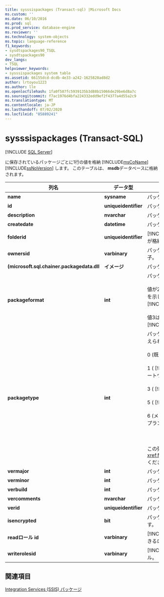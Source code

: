 ```yaml
---
title: sysssispackages (Transact-sql) |Microsoft Docs
ms.custom: ''
ms.date: 06/10/2016
ms.prod: sql
ms.prod_service: database-engine
ms.reviewer: ''
ms.technology: system-objects
ms.topic: language-reference
f1_keywords:
- sysdtspackages90_TSQL
- sysdtspackages90
dev_langs:
- TSQL
helpviewer_keywords:
- sysssispackages system table
ms.assetid: 66155dcd-dcdb-4e33-a242-1625828ad8d2
author: lrtoyou1223
ms.author: lle
ms.openlocfilehash: 1fa0f587fc5939135b3d88b15066de29be6d8a7c
ms.sourcegitcommit: f7ac1976d4bfa224332edd9ef2f4377a4d55a2c9
ms.translationtype: MT
ms.contentlocale: ja-JP
ms.lasthandoff: 07/02/2020
ms.locfileid: "85889241"
---
```

# <a name="sysssispackages-transact-sql"></a>sysssispackages (Transact-SQL)
[!INCLUDE [SQL Server](../../includes/applies-to-version/sqlserver.md)]

  に保存されているパッケージごとに1行の値を格納 [!INCLUDE[msCoName](../../includes/msconame-md.md)] [!INCLUDE[ssNoVersion](../../includes/ssnoversion-md.md)] します。 このテーブルは、 **msdb**データベースに格納されます。  
  
  
|列名|データ型|説明|  
|-----------------|---------------|-----------------|  
|**name**|**sysname**|パッケージの一意識別子です。|  
|**id**|**uniqueidentifier**|パッケージの GUID。|  
|**description**|**nvarchar**|パッケージの説明 (省略可)。|  
|**createdate**|**datetime**|パッケージが作成された日付。|  
|**folderid**|**uniqueidentifier**|[!INCLUDE[ssManStudioFull](../../includes/ssmanstudiofull-md.md)] によってパッケージの一覧が格納される論理フォルダーの GUID。|  
|**ownersid**|**varbinary**|パッケージを作成したユーザーの一意のセキュリティ識別子。|  
|**(microsoft.sql.chainer.packagedata.dll**|**イメージ**|パッケージです。|  
|**packageformat**|**int**|パッケージが保存される形式は次のとおりです。<br /><br /> 値が2の場合は、パッケージが形式で保存されていることを示し [!INCLUDE[ssVersion2005](../../includes/ssversion2005-md.md)] [!INCLUDE[ssISnoversion](../../includes/ssisnoversion-md.md)] ます。<br /><br /> 値3は、パッケージが以降の形式で保存されることを示し [!INCLUDE[ssKatmai](../../includes/sskatmai-md.md)] [!INCLUDE[ssISnoversion](../../includes/ssisnoversion-md.md)] ます。|  
|**packagetype**|**int**|パッケージを作成したクライアント。 次のような値が考えられます。<br /><br /> 0 (既定値)<br /><br /> 1 ( [!INCLUDE[ssNoVersion](../../includes/ssnoversion-md.md)] インポートおよびエクスポートウィザード)<br /><br /> 3 ( [!INCLUDE[ssNoVersion](../../includes/ssnoversion-md.md)] レプリケーション)<br /><br /> 5 ( [!INCLUDE[ssIS](../../includes/ssis-md.md)] デザイナー)<br /><br /> 6 (メンテナンス プラン デザイナーまたはメンテナンス プラン ウィザード)<br /><br /> <br /><br /> この列の値は列挙型に対応していることに注意して <xref:Microsoft.SqlServer.Dts.Runtime.DTSPackageType> ください。|  
|**vermajor**|**int**|パッケージの最新のメジャー バージョン。|  
|**verminor**|**int**|パッケージの最新のマイナー バージョン。|  
|**verbuild**|**int**|パッケージの最新のビルドです。|  
|**vercomments**|**nvarchar**|パッケージ バージョンについてのコメント。|  
|**verid**|**uniqueidentifier**|パッケージのバージョンの GUID。|  
|**isencrypted**|**bit**|パッケージが暗号化されているかどうかを示すブール値です。|  
|**readロール id**|**varbinary**|[!INCLUDE[ssNoVersion](../../includes/ssnoversion-md.md)]パッケージを読み込むことができるロール。|  
|**writerolesid**|**varbinary**|[!INCLUDE[ssNoVersion](../../includes/ssnoversion-md.md)]パッケージを保存できるロール。|  
  
## <a name="see-also"></a>関連項目  
 [Integration Services &#40;SSIS&#41; パッケージ](../../integration-services/integration-services-ssis-packages.md)  
  
  
